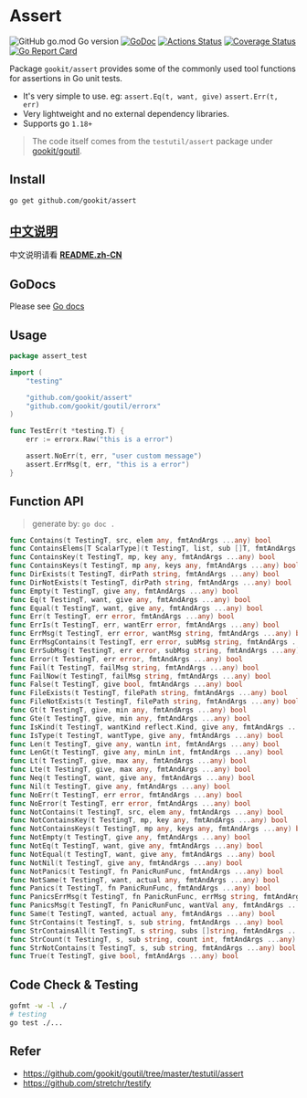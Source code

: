 # Assert

![GitHub go.mod Go version](https://img.shields.io/github/go-mod/go-version/gookit/assert?style=flat-square)
[![GoDoc](https://godoc.org/github.com/gookit/assert?status.svg)](https://pkg.go.dev/github.com/gookit/assert)
[![Actions Status](https://github.com/gookit/assert/workflows/Unit-Tests/badge.svg)](https://github.com/gookit/assert/actions)
[![Coverage Status](https://coveralls.io/repos/github/gookit/assert/badge.svg?branch=master)](https://coveralls.io/github/gookit/assert?branch=master)
[![Go Report Card](https://goreportcard.com/badge/github.com/gookit/assert)](https://goreportcard.com/report/github.com/gookit/assert)

Package `gookit/assert` provides some of the commonly used tool functions for assertions in Go unit tests.

- It's very simple to use. eg: `assert.Eq(t, want, give)` `assert.Err(t, err)`
- Very lightweight and no external dependency libraries.
- Supports go `1.18+`

> The code itself comes from the `testutil/assert` package under [gookit/goutil](https://github.com/gookit/goutil).

## Install

```bash
go get github.com/gookit/assert
```

## [中文说明](README.zh-CN.md)

中文说明请看 **[README.zh-CN](README.zh-CN.md)**

## GoDocs

Please see [Go docs](https://pkg.go.dev/github.com/gookit/assert)

## Usage

```go
package assert_test

import (
	"testing"

	"github.com/gookit/assert"
	"github.com/gookit/goutil/errorx"
)

func TestErr(t *testing.T) {
	err := errorx.Raw("this is a error")

	assert.NoErr(t, err, "user custom message")
	assert.ErrMsg(t, err, "this is a error")
}
```

## Function API

> generate by: `go doc .`

```go
func Contains(t TestingT, src, elem any, fmtAndArgs ...any) bool
func ContainsElems[T ScalarType](t TestingT, list, sub []T, fmtAndArgs ...any) bool
func ContainsKey(t TestingT, mp, key any, fmtAndArgs ...any) bool
func ContainsKeys(t TestingT, mp any, keys any, fmtAndArgs ...any) bool
func DirExists(t TestingT, dirPath string, fmtAndArgs ...any) bool
func DirNotExists(t TestingT, dirPath string, fmtAndArgs ...any) bool
func Empty(t TestingT, give any, fmtAndArgs ...any) bool
func Eq(t TestingT, want, give any, fmtAndArgs ...any) bool
func Equal(t TestingT, want, give any, fmtAndArgs ...any) bool
func Err(t TestingT, err error, fmtAndArgs ...any) bool
func ErrIs(t TestingT, err, wantErr error, fmtAndArgs ...any) bool
func ErrMsg(t TestingT, err error, wantMsg string, fmtAndArgs ...any) bool
func ErrMsgContains(t TestingT, err error, subMsg string, fmtAndArgs ...any) bool
func ErrSubMsg(t TestingT, err error, subMsg string, fmtAndArgs ...any) bool
func Error(t TestingT, err error, fmtAndArgs ...any) bool
func Fail(t TestingT, failMsg string, fmtAndArgs ...any) bool
func FailNow(t TestingT, failMsg string, fmtAndArgs ...any) bool
func False(t TestingT, give bool, fmtAndArgs ...any) bool
func FileExists(t TestingT, filePath string, fmtAndArgs ...any) bool
func FileNotExists(t TestingT, filePath string, fmtAndArgs ...any) bool
func Gt(t TestingT, give, min any, fmtAndArgs ...any) bool
func Gte(t TestingT, give, min any, fmtAndArgs ...any) bool
func IsKind(t TestingT, wantKind reflect.Kind, give any, fmtAndArgs ...any) bool
func IsType(t TestingT, wantType, give any, fmtAndArgs ...any) bool
func Len(t TestingT, give any, wantLn int, fmtAndArgs ...any) bool
func LenGt(t TestingT, give any, minLn int, fmtAndArgs ...any) bool
func Lt(t TestingT, give, max any, fmtAndArgs ...any) bool
func Lte(t TestingT, give, max any, fmtAndArgs ...any) bool
func Neq(t TestingT, want, give any, fmtAndArgs ...any) bool
func Nil(t TestingT, give any, fmtAndArgs ...any) bool
func NoErr(t TestingT, err error, fmtAndArgs ...any) bool
func NoError(t TestingT, err error, fmtAndArgs ...any) bool
func NotContains(t TestingT, src, elem any, fmtAndArgs ...any) bool
func NotContainsKey(t TestingT, mp, key any, fmtAndArgs ...any) bool
func NotContainsKeys(t TestingT, mp any, keys any, fmtAndArgs ...any) bool
func NotEmpty(t TestingT, give any, fmtAndArgs ...any) bool
func NotEq(t TestingT, want, give any, fmtAndArgs ...any) bool
func NotEqual(t TestingT, want, give any, fmtAndArgs ...any) bool
func NotNil(t TestingT, give any, fmtAndArgs ...any) bool
func NotPanics(t TestingT, fn PanicRunFunc, fmtAndArgs ...any) bool
func NotSame(t TestingT, want, actual any, fmtAndArgs ...any) bool
func Panics(t TestingT, fn PanicRunFunc, fmtAndArgs ...any) bool
func PanicsErrMsg(t TestingT, fn PanicRunFunc, errMsg string, fmtAndArgs ...any) bool
func PanicsMsg(t TestingT, fn PanicRunFunc, wantVal any, fmtAndArgs ...any) bool
func Same(t TestingT, wanted, actual any, fmtAndArgs ...any) bool
func StrContains(t TestingT, s, sub string, fmtAndArgs ...any) bool
func StrContainsAll(t TestingT, s string, subs []string, fmtAndArgs ...any) bool
func StrCount(t TestingT, s, sub string, count int, fmtAndArgs ...any) bool
func StrNotContains(t TestingT, s, sub string, fmtAndArgs ...any) bool
func True(t TestingT, give bool, fmtAndArgs ...any) bool
```

## Code Check & Testing

```bash
gofmt -w -l ./
# testing
go test ./...
```

## Refer

- https://github.com/gookit/goutil/tree/master/testutil/assert
- https://github.com/stretchr/testify